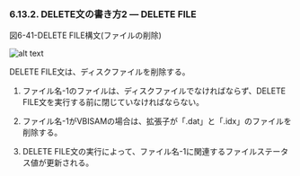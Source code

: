 ### 6.13.2. DELETE文の書き方2 ― DELETE FILE

図6-41-DELETE FILE構文(ファイルの削除)

![alt text](Image/6-41(delete).png)

DELETE FILE文は、ディスクファイルを削除する。

1. ファイル名-1のファイルは、ディスクファイルでなければならず、DELETE FILE文を実行する前に閉じていなければならない。

2. ファイル名-1がVBISAMの場合は、拡張子が「.dat」と「.idx」のファイルを削除する。

3. DELETE FILE文の実行によって、ファイル名-1に関連するファイルステータス値が更新される。

